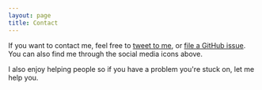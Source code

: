 ```yaml
---
layout: page
title: Contact
---
```


If you want to contact me, feel free to [tweet to me](https://twitter.com/intent/tweet?text=%40{{site.author.twitter}}), or [file a GitHub issue](https://github.com/{{site.author.github}}/davidcbrownio/issues/new). You can also find me through the social media icons above.

I also enjoy helping people so if you have a problem you're stuck on, let me help you.
